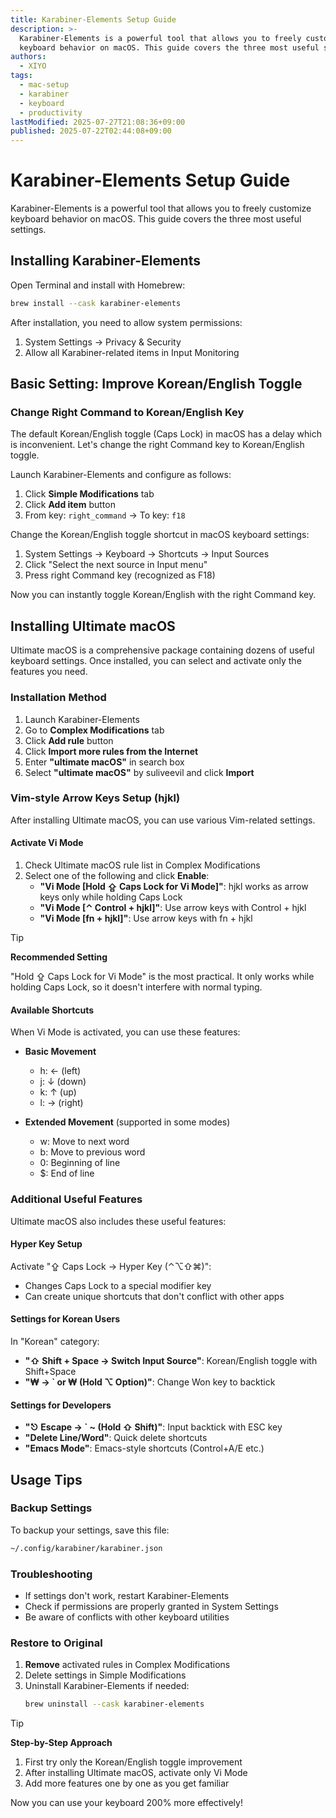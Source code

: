 ```yaml
---
title: Karabiner-Elements Setup Guide
description: >-
  Karabiner-Elements is a powerful tool that allows you to freely customize
  keyboard behavior on macOS. This guide covers the three most useful settings.
authors:
  - XIYO
tags:
  - mac-setup
  - karabiner
  - keyboard
  - productivity
lastModified: 2025-07-27T21:08:36+09:00
published: 2025-07-22T02:44:08+09:00
---
```


# Karabiner-Elements Setup Guide

Karabiner-Elements is a powerful tool that allows you to freely customize keyboard behavior on macOS. This guide covers the three most useful settings.

## Installing Karabiner-Elements

Open Terminal and install with Homebrew:

```bash
brew install --cask karabiner-elements
```

After installation, you need to allow system permissions:
1. System Settings → Privacy & Security
2. Allow all Karabiner-related items in Input Monitoring

## Basic Setting: Improve Korean/English Toggle

### Change Right Command to Korean/English Key

The default Korean/English toggle (Caps Lock) in macOS has a delay which is inconvenient. Let's change the right Command key to Korean/English toggle.

Launch Karabiner-Elements and configure as follows:

1. Click **Simple Modifications** tab
2. Click **Add item** button
3. From key: `right_command` → To key: `f18`

Change the Korean/English toggle shortcut in macOS keyboard settings:

1. System Settings → Keyboard → Shortcuts → Input Sources
2. Click "Select the next source in Input menu"
3. Press right Command key (recognized as F18)

Now you can instantly toggle Korean/English with the right Command key.

## Installing Ultimate macOS

Ultimate macOS is a comprehensive package containing dozens of useful keyboard settings. Once installed, you can select and activate only the features you need.

### Installation Method

1. Launch Karabiner-Elements
2. Go to **Complex Modifications** tab
3. Click **Add rule** button
4. Click **Import more rules from the Internet**
5. Enter **"ultimate macOS"** in search box
6. Select **"ultimate macOS"** by suliveevil and click **Import**

### Vim-style Arrow Keys Setup (hjkl)

After installing Ultimate macOS, you can use various Vim-related settings.

#### Activate Vi Mode

1. Check Ultimate macOS rule list in Complex Modifications
2. Select one of the following and click **Enable**:
   - **"Vi Mode [Hold ⇪ Caps Lock for Vi Mode]"**: hjkl works as arrow keys only while holding Caps Lock
   - **"Vi Mode [⌃ Control + hjkl]"**: Use arrow keys with Control + hjkl
   - **"Vi Mode [fn + hjkl]"**: Use arrow keys with fn + hjkl

> [!TIP]
> **Recommended Setting**
> 
> "Hold ⇪ Caps Lock for Vi Mode" is the most practical.
> It only works while holding Caps Lock, so it doesn't interfere with normal typing.

#### Available Shortcuts

When Vi Mode is activated, you can use these features:

- **Basic Movement**
  - h: ← (left)
  - j: ↓ (down)
  - k: ↑ (up)
  - l: → (right)

- **Extended Movement** (supported in some modes)
  - w: Move to next word
  - b: Move to previous word
  - 0: Beginning of line
  - $: End of line

### Additional Useful Features

Ultimate macOS also includes these useful features:

#### Hyper Key Setup
Activate "⇪ Caps Lock → Hyper Key (⌃⌥⇧⌘)":
- Changes Caps Lock to a special modifier key
- Can create unique shortcuts that don't conflict with other apps

#### Settings for Korean Users
In "Korean" category:
- **"⇧ Shift + Space → Switch Input Source"**: Korean/English toggle with Shift+Space
- **"₩ → ` or ₩ (Hold ⌥ Option)"**: Change Won key to backtick

#### Settings for Developers
- **"⎋ Escape → ` ~ (Hold ⇧ Shift)"**: Input backtick with ESC key
- **"Delete Line/Word"**: Quick delete shortcuts
- **"Emacs Mode"**: Emacs-style shortcuts (Control+A/E etc.)

## Usage Tips

### Backup Settings
To backup your settings, save this file:
```bash
~/.config/karabiner/karabiner.json
```

### Troubleshooting
- If settings don't work, restart Karabiner-Elements
- Check if permissions are properly granted in System Settings
- Be aware of conflicts with other keyboard utilities

### Restore to Original
1. **Remove** activated rules in Complex Modifications
2. Delete settings in Simple Modifications
3. Uninstall Karabiner-Elements if needed:
   ```bash
   brew uninstall --cask karabiner-elements
   ```

> [!TIP]
> **Step-by-Step Approach**
> 
> 1. First try only the Korean/English toggle improvement
> 2. After installing Ultimate macOS, activate only Vi Mode
> 3. Add more features one by one as you get familiar

Now you can use your keyboard 200% more effectively!
